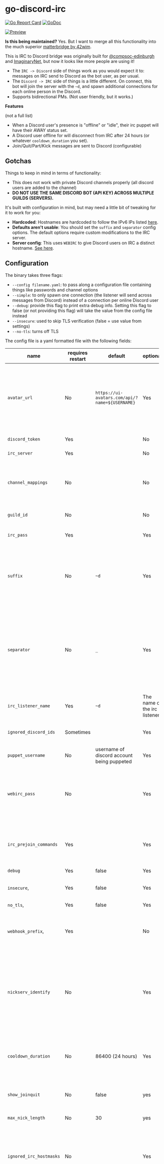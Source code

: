 # go-discord-irc

[![Go Report Card](https://goreportcard.com/badge/github.com/qaisjp/go-discord-irc)](https://goreportcard.com/report/github.com/qaisjp/go-discord-irc)
[![GoDoc](https://godoc.org/github.com/qaisjp/go-discord-irc?status.svg)](https://godoc.org/github.com/qaisjp/go-discord-irc)

[![Preview](https://i.imgur.com/YpCqzdn.gif)](https://i.imgur.com/YpCqzdn.webm)

**Is this being maintained?** Yes. But I want to merge all this functionality
into the much superior
[matterbridge by 42wim](https://github.com/42wim/matterbridge).

This is IRC to Discord bridge was originally built for
[@compsoc-edinburgh](http://github.com/compsoc-edinburgh) and
[ImaginaryNet](http://imaginarynet.uk/), but now it looks like more people are
using it!

- The `IRC -> Discord` side of things work as you would expect it to: messages
  on IRC send to Discord as the bot user, as per usual.
- The `Discord -> IRC` side of things is a little different. On connect, this
  bot will join the server with the `~d`, and spawn additional connections for
  each online person in the Discord.
- Supports bidirectional PMs. (Not user friendly, but it works.)

**Features**

(not a full list)

- When a Discord user's presence is "offline" or "idle", their irc puppet will
  have their AWAY status set.
- A Discord user offline for will disconnect from IRC after 24 hours (or
  whatever `cooldown_duration` you set).
- Join/Quit/Part/Kick messages are sent to Discord (configurable)

## Gotchas

Things to keep in mind in terms of functionality:

- This does not work with private Discord channels properly (all discord users
  are added to the channel)
- **DO NOT USE THE SAME DISCORD BOT (API KEY) ACROSS MULTIPLE GUILDS
  (SERVERS).**

It's built with configuration in mind, but may need a little bit of tweaking for
it to work for you:

- **Hardcoded**: Hostnames are hardcoded to follow the IPv6 IPs listed
  [here](https://github.com/qaisjp/go-discord-irc/issues/2).
- **Defaults aren't usable**: You should set the `suffix` and `separator` config
  options. The default options require custom modifications to the IRC server.
- **Server config**: This uses `WEBIRC` to give Discord users on IRC a distinct
  hostname. [See here](https://kiwiirc.com/docs/webirc).

## Configuration

The binary takes three flags:

- `--config filename.yaml`: to pass along a configuration file containing things
  like passwords and channel options
- `--simple`: to only spawn one connection (the listener will send across
  messages from Discord) instead of a connection per online Discord user
- `--debug`: provide this flag to print extra debug info. Setting this flag to
  false (or not providing this flag) will take the value from the config file
  instead
- `--insecure`: used to skip TLS verification (false = use value from settings)
- `--no-tls`: turns off TLS

The config file is a yaml formatted file with the following fields:

| name                    | requires restart | default                                        | optional                     | description                                                                                                                                                              |
| ----------------------- | ---------------- | ---------------------------------------------- | ---------------------------- | ------------------------------------------------------------------------------------------------------------------------------------------------------------------------ |
| `avatar_url`            | No               | `https://ui-avatars.com/api/?name=${USERNAME}` | Yes                          | The URL for the API to use to tell Discord what Avatar to use for a User when the user's avatar cannot be found at Discord already.                                      |
| `discord_token`         | Yes              |                                                | No                           | [The bot user token](https://github.com/reactiflux/discord-irc/wiki/Creating-a-discord-bot-&-getting-a-token)                                                            |
| `irc_server`            | Yes              |                                                | No                           | IRC server address                                                                                                                                                       |
| `channel_mappings`      | No               |                                                | No                           | a dict with irc channel as key (prefixed with `#`) and Discord channel ID as value                                                                                       |
| `guild_id`              | No               |                                                | No                           | the Discord guild (server) id                                                                                                                                            |
| `irc_pass`              | Yes              |                                                | Yes                          | password for connecting to the IRC server                                                                                                                                |
| `suffix`                | No               | `~d`                                           | Yes                          | appended to each Discord user's nickname when they are connected to IRC. If set to `_d2`, if the name will be `bob_d2`                                                   |
| `separator`             | No               | `_`                                            | Yes                          | used in fallback situations. If set to `-`, the **fallback name** will be like `bob-7247_d2` (where `7247` is the discord user's discriminator, and `_d2` is the suffix) |
| `irc_listener_name`     | Yes              | `~d`                                           | The name of the irc listener |                                                                                                                                                                          |
| `ignored_discord_ids`   | Sometimes        |                                                | Yes                          | A list of Discord ID's to not relay to IRC                                                                                                                               |
| `puppet_username`       | No               | username of discord account being puppeted     | Yes                          | username to connect to irc with                                                                                                                                          |
| `webirc_pass`           | No               |                                                | Yes                          | optional, but recommended for regular (non-simple) usage. this must be obtained by the IRC sysops                                                                        |
| `irc_prejoin_commands`  | Yes              |                                                | Yes                          | list of commands for each IRC connection to execute (right before joining channels)                                                                                      |
| `debug`                 | Yes              | false                                          | Yes                          | debug mode                                                                                                                                                               |
| `insecure`,             | Yes              | false                                          | Yes                          | TLS will skip verification (but still uses TLS)                                                                                                                          |
| `no_tls`,               | Yes              | false                                          | Yes                          | turns off TLS                                                                                                                                                            |
| `webhook_prefix`,       | Yes              |                                                | No                           | a prefix for webhooks, so we know which ones to keep and which ones to delete                                                                                            |
| `nickserv_identify`     | No               |                                                | Yes                          | on connect this message will be sent: `PRIVMSG nickserv IDENTIFY <value>`, you can provide both a username and password if your ircd supports it                         |
| `cooldown_duration`     | No               | 86400 (24 hours)                               | Yes                          | time in seconds for a discord user to be offline before it's puppet disconnects from irc                                                                                 |
| `show_joinquit`         | No               | false                                          | yes                          | displays JOIN, PART, QUIT, KICK on discord                                                                                                                               |
| `max_nick_length`       | No               | 30                                             | yes                          | Maximum allowed nick length                                                                                                                                              |
| `ignored_irc_hostmasks` | No               |                                                | Yes                          | A list of IRC users identified by hostmask to not relay to Discord, uses matching syntax as in [glob](https://github.com/gobwas/glob)                                    |
| `connection_limit`      | Yes              | 0                                              | Yes                          | How many connections to IRC (including our listener) to spawn (limit of 0 or less means unlimited)                                                                       |

**The filename.yaml file is continuously read from and many changes will
automatically update on the bridge. This means you can add or remove channels
without restarting the bot.**

An example configuration file can be seen in [`config.yml`](./config.yml). Those
marked as `requires restart` definitely require restart, but others may not
currently be configured to automatically update.

This bot needs permissions to manage webhooks as it creates webhooks on the go.

```
https://discordapp.com/oauth2/authorize?&client_id=<YOUR_CLIENT_ID_HERE>&scope=bot&permissions=0x20000000
```

**NEW IN 2020**

Make sure you also give the bot application these intents too:

![](https://user-images.githubusercontent.com/923242/97645553-23c34f00-1a45-11eb-95f0-76130261f0ab.png)

## Docker

First edit `config.yml` file to your needs.
Then launch `docker build -t go-discord-irc .` in the repository root folder.
And then `docker run -d go-discord-irc` to run the bot in background.

## Development

A Makefile is provided to make getting started easier.

To build a binary run `make build` this will produce a binary of `go-discord-irc` in the root dir.

To build and run the binary run `make run`, this will use the `config.yaml` and start in debug.

To Execute tests run `make test`

Dependencies will be updated and installed with all the above commands or by running `make dev`
